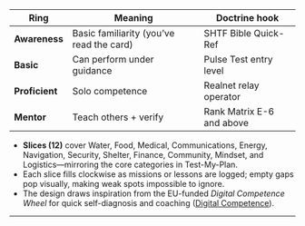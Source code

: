 |Ring|Meaning|Doctrine hook|
|---|---|---|
|**Awareness**|Basic familiarity (you’ve read the card)|SHTF Bible Quick-Ref|
|**Basic**|Can perform under guidance|Pulse Test entry level|
|**Proficient**|Solo competence|Realnet relay operator|
|**Mentor**|Teach others + verify|Rank Matrix E-6 and above|  
- **Slices (12)** cover Water, Food, Medical, Communications, Energy, Navigation, Security, Shelter, Finance, Community, Mindset, and Logistics—mirroring the core categories in Test-My-Plan.  
- Each slice fills clockwise as missions or lessons are logged; empty gaps pop visually, making weak spots impossible to ignore.  
- The design draws inspiration from the EU-funded _Digital Competence Wheel_ for quick self-diagnosis and coaching ([Digital Competence](https://digital-competence.eu/?utm_source=chatgpt.com "The Digital Competence Wheel")).  
---
